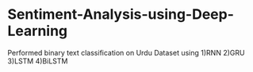 # Sentiment-Analysis-using-Deep-Learning
Performed binary text classification on Urdu Dataset using 1)RNN 2)GRU 3)LSTM 4)BiLSTM
